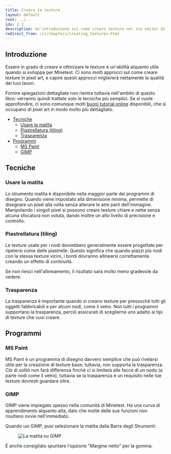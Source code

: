 ```yaml
---
title: Creare le texture
layout: default
root: ../..
idx: 2.2
description: Un'introduzione sul come creare texture nel tuo editor di fiducia, e una guida a GIMP.
redirect_from: /it/chapters/creating_textures.html
---
```


## Introduzione <!-- omit in toc -->

Essere in grado di creare e ottimizare le texture è un'abilità alquanto utile quando si sviluppa per Minetest.
Ci sono molti approcci sul come creare texture in pixel art, e capire questi approcci migliorerà nettamente la qualità dei tuoi lavori.

Fornire spiegazioni dettagliate non rientra tuttavia nell'ambito di questo libro: verranno quindi trattate solo le tecniche più semplici.
Se si vuole approfondire, ci sono comunque molti [buoni tutorial online](http://www.photonstorm.com/art/tutorials-art/16x16-pixel-art-tutorial) disponibili, che si occupano di pixel art in modo molto più dettagliato.

- [Tecniche](#tecniche)
	- [Usare la matita](#usare-la-matita)
	- [Piastrellatura (tiling)](#piastrellatura-tiling)
	- [Trasparenza](#trasparenza)
- [Programmi](#programmi)
	- [MS Paint](#ms-paint)
	- [GIMP](#gimp)

## Tecniche

### Usare la matita

Lo strumento matita è disponibile nella maggior parte dei programmi di disegno.
Quando viene impostato alla dimensione minima, permette di disegnare un pixel alla volta senza alterare le atre parti dell'immagine.
Manipolando i singoli pixel si possono creare texture chiare e nette senza alcuna sfocatura non voluta, dando inoltre un alto livello di precisione e controllo.

### Piastrellatura (tiling)

Le texture usate per i nodi dovrebbero generalmente essere progettate per ripetersi come
delle piastrelle.
Questo significa che quando piazzi più nodi con la stessa texture vicini, i bordi dovranno allinearsi correttamente creando un effetto di continuità.

<!-- IMAGE NEEDED - cobblestone that tiles correctly -->

Se non riesci nell'allineamento, il risultato sarà molto meno
gradevole da vedere.

<!-- IMAGE NEEDED - node that doesn't tile correctly -->

### Trasparenza

La trasparenza è importante quando si creano texture per pressoché tutti gli oggetti fabbricabili e per alcuni nodi, come il vetro.
Non tutti i programmi supportano la trasparenza, perciò assicurati di sceglierne uno adatto ai tipi di texture che vuoi creare.

## Programmi

### MS Paint

MS Paint è un programma di disegno davvero semplice che può rivelarsi utile
per la creazione di texture base; tuttavia, non supporta la trasparenza.
Ciò di solitò non farà differenza finché ci si limiterà alle facce di un nodo (a parte nodi come il vetro),
tuttavia se la trasparenza è un requisito nelle tue texture dovresti guardare oltre.

### GIMP

GIMP viene impiegato spesso nella comunità di Minetest.
Ha una curva di apprendimento alquanto alta, dato che molte delle sue funzioni non risultano ovvie nell'immediato.

Quando usi GIMP, puoi selezionare la matita dalla Barra degli Strumenti:

<figure>
    <img src="{{ page.root }}//static/pixel_art_gimp_pencil.png" alt="La matita su GIMP">
</figure>

È anche consigliato spuntare l'opzione "Margine netto" per la gomma.

